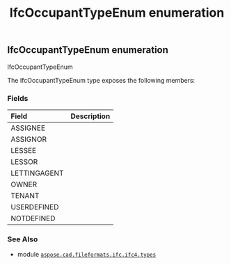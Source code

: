 ﻿---
title: IfcOccupantTypeEnum enumeration
second_title: Aspose.CAD for Python via .NET API References
description: 
type: docs
weight: 3110
url: /python-net/aspose.cad.fileformats.ifc.ifc4.types/ifcoccupanttypeenum/
is_root: false
---

## IfcOccupantTypeEnum enumeration

IfcOccupantTypeEnum



The IfcOccupantTypeEnum type exposes the following members:

### Fields
| Field | Description |
| :- | :- |
| ASSIGNEE |  |
| ASSIGNOR |  |
| LESSEE |  |
| LESSOR |  |
| LETTINGAGENT |  |
| OWNER |  |
| TENANT |  |
| USERDEFINED |  |
| NOTDEFINED |  |



### See Also
* module [`aspose.cad.fileformats.ifc.ifc4.types`](..)
